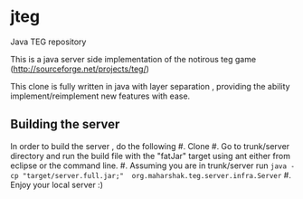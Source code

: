 jteg
====
Java TEG repository

This is a java server side implementation of the notirous teg game (http://sourceforge.net/projects/teg/)

This clone is fully written in java with layer separation , providing the ability implement/reimplement new features with ease.


Building the server
--------------------

In order to build the server , do the following
#. Clone
#. Go to trunk/server directory and run the build file with the "fatJar" target using ant either from eclipse or the command line.
#. Assuming you are in trunk/server run
    `java -cp "target/server.full.jar;"  org.maharshak.teg.server.infra.Server`
#. Enjoy your local server :)

